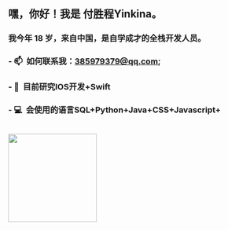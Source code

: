  
### <h2> 嘿，你好！我是 付胜程Yinkina。</h2>

### 我今年 18 岁，来自中国，是自学成才的全栈开发人员。

### - 📫 &nbsp;如何联系我：385979379@qq.com;

### - 📕 &nbsp;目前研究IOS开发+Swift
  
### - 💻 &nbsp;会使用的语言SQL+Python+Java+CSS+Javascript+


<br/>

<a href="https://github.com/YinKIna">
  <img height="180em" src="https://github-readme-stats.vercel.app/api/top-langs/?username=AVS1508&theme=buefy&layout=compact" />
</a>

<br/>
